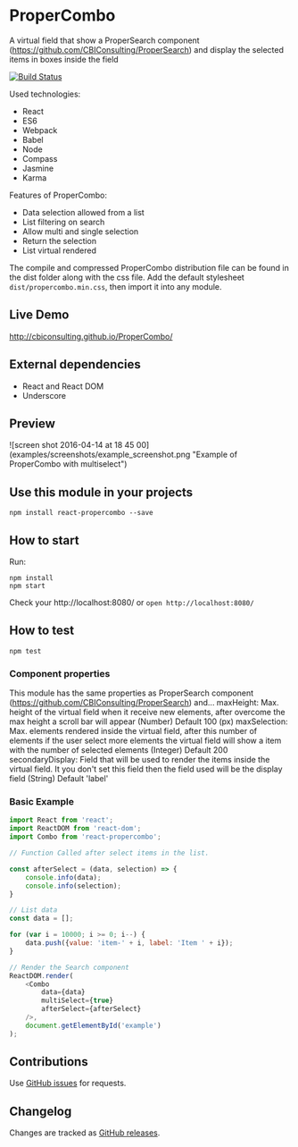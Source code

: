 # ProperCombo
A virtual field that show a ProperSearch component (https://github.com/CBIConsulting/ProperSearch) and display the selected items in boxes inside the field

[![Build Status](https://travis-ci.org/CBIConsulting/ProperCombo.svg)](https://travis-ci.org/CBIConsulting/ProperCombo)

Used technologies:

- React
- ES6
- Webpack
- Babel
- Node
- Compass
- Jasmine
- Karma


Features of ProperCombo:

* Data selection allowed from a list
* List filtering on search
* Allow multi and single selection
* Return the selection
* List virtual rendered


The compile and compressed ProperCombo distribution file can be found in the dist folder along with the css file. Add the default stylesheet `dist/propercombo.min.css`, then import it into any module.

## Live Demo
http://cbiconsulting.github.io/ProperCombo/

## External dependencies
* React and React DOM
* Underscore


## Preview
![screen shot 2016-04-14 at 18 45 00] (examples/screenshots/example_screenshot.png "Example of ProperCombo with multiselect")

## Use this module in your projects
```
npm install react-propercombo --save
```

## How to start

Run:
```
npm install
npm start
```

Check your http://localhost:8080/ or  `open http://localhost:8080/`

## How to test

`npm test`

### Component properties
This module has the same properties as ProperSearch component (https://github.com/CBIConsulting/ProperSearch) and...
maxHeight: Max. height of the virtual field when it receive new elements, after overcome the max height a scroll bar will appear (Number) Default 100 (px)
maxSelection: Max. elements rendered inside the virtual field, after this number of elements if the user select more elements the virtual field will show a item with the number of selected elements (Integer) Default 200
secondaryDisplay: Field that will be used to render the items inside the virtual field. It you don't set this field then the field used will be the display field (String) Default 'label'

### Basic Example

```javascript
import React from 'react';
import ReactDOM from 'react-dom';
import Combo from 'react-propercombo';

// Function Called after select items in the list.

const afterSelect = (data, selection) => {
	console.info(data);
	console.info(selection);
}

// List data
const data = [];

for (var i = 10000; i >= 0; i--) {
	data.push({value: 'item-' + i, label: 'Item ' + i});
}

// Render the Search component
ReactDOM.render(
	<Combo
		data={data}
		multiSelect={true}
		afterSelect={afterSelect}
	/>,
	document.getElementById('example')
);
```


Contributions
------------

Use [GitHub issues](https://github.com/CBIConsulting/ProperCombo/issues) for requests.

Changelog
---------

Changes are tracked as [GitHub releases](https://github.com/CBIConsulting/ProperCombo/releases).
